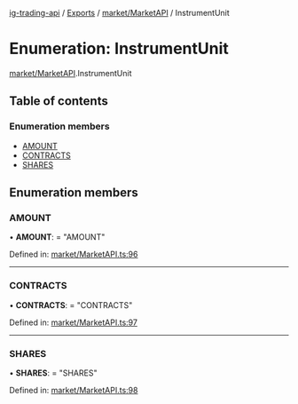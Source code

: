 [ig-trading-api](../README.md) / [Exports](../modules.md) / [market/MarketAPI](../modules/market_marketapi.md) / InstrumentUnit

# Enumeration: InstrumentUnit

[market/MarketAPI](../modules/market_marketapi.md).InstrumentUnit

## Table of contents

### Enumeration members

- [AMOUNT](market_marketapi.instrumentunit.md#amount)
- [CONTRACTS](market_marketapi.instrumentunit.md#contracts)
- [SHARES](market_marketapi.instrumentunit.md#shares)

## Enumeration members

### AMOUNT

• **AMOUNT**: = "AMOUNT"

Defined in: [market/MarketAPI.ts:96](https://github.com/bennycode/ig-trading-api/blob/1448b27/src/market/MarketAPI.ts#L96)

---

### CONTRACTS

• **CONTRACTS**: = "CONTRACTS"

Defined in: [market/MarketAPI.ts:97](https://github.com/bennycode/ig-trading-api/blob/1448b27/src/market/MarketAPI.ts#L97)

---

### SHARES

• **SHARES**: = "SHARES"

Defined in: [market/MarketAPI.ts:98](https://github.com/bennycode/ig-trading-api/blob/1448b27/src/market/MarketAPI.ts#L98)
